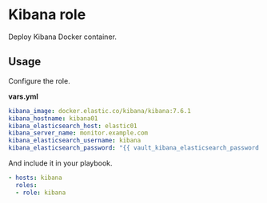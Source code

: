 # Kibana role

Deploy Kibana Docker container.

## Usage

Configure the role.

**vars.yml**

```yml
kibana_image: docker.elastic.co/kibana/kibana:7.6.1
kibana_hostname: kibana01
kibana_elasticsearch_host: elastic01
kibana_server_name: monitor.example.com
kibana_elasticsearch_username: kibana
kibana_elasticsearch_password: "{{ vault_kibana_elasticsearch_password }}"
```

And include it in your playbook.

```yml
- hosts: kibana
  roles:
  - role: kibana
```
